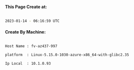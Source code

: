 
   
#### This Page Create at:

```bash

2023-01-14 - 06:16:59 UTC

```

#### Create By Machine:

```bash

Host Name : fv-az437-997

platform  : Linux-5.15.0-1030-azure-x86_64-with-glibc2.35

Ip Local  : 10.1.0.93

```

